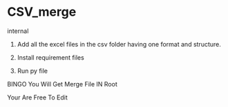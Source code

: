 # CSV_merge
internal


1. Add all the excel files in the csv folder having one format and structure.

2. Install requirement files

3. Run py file


BINGO You Will Get Merge File IN Root

Your Are Free To Edit
